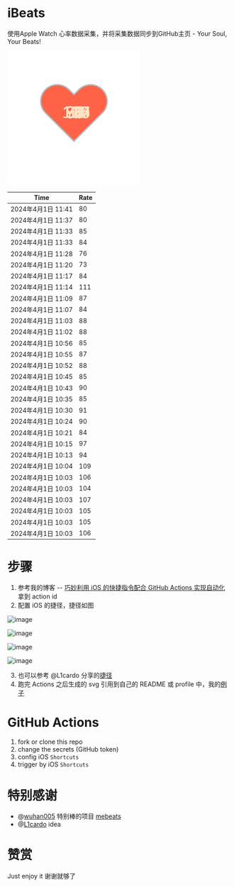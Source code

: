 # iBeats
使用Apple Watch 心率数据采集，并将采集数据同步到GitHub主页 - Your Soul, Your Beats!

![](./files/heart.svg)

<!--START_SECTION:my_heart_rate-->
| Time | Rate | 
 | ---- | ---- | 
| 2024年4月1日 11:41 | 80 |
| 2024年4月1日 11:37 | 80 |
| 2024年4月1日 11:33 | 85 |
| 2024年4月1日 11:33 | 84 |
| 2024年4月1日 11:28 | 76 |
| 2024年4月1日 11:20 | 73 |
| 2024年4月1日 11:17 | 84 |
| 2024年4月1日 11:14 | 111 |
| 2024年4月1日 11:09 | 87 |
| 2024年4月1日 11:07 | 84 |
| 2024年4月1日 11:03 | 88 |
| 2024年4月1日 11:02 | 88 |
| 2024年4月1日 10:56 | 85 |
| 2024年4月1日 10:55 | 87 |
| 2024年4月1日 10:52 | 88 |
| 2024年4月1日 10:45 | 85 |
| 2024年4月1日 10:43 | 90 |
| 2024年4月1日 10:35 | 85 |
| 2024年4月1日 10:30 | 91 |
| 2024年4月1日 10:24 | 90 |
| 2024年4月1日 10:21 | 84 |
| 2024年4月1日 10:15 | 97 |
| 2024年4月1日 10:13 | 94 |
| 2024年4月1日 10:04 | 109 |
| 2024年4月1日 10:03 | 106 |
| 2024年4月1日 10:03 | 104 |
| 2024年4月1日 10:03 | 107 |
| 2024年4月1日 10:03 | 105 |
| 2024年4月1日 10:03 | 105 |
| 2024年4月1日 10:03 | 106 |

<!--END_SECTION:my_heart_rate-->

# 步骤
1. 参考我的博客 -- [巧妙利用 iOS 的快捷指令配合 GitHub Actions 实现自动化](https://github.com/yihong0618/gitblog/issues/198) 拿到 action id
2. 配置 iOS 的捷径，捷径如图

![image](https://user-images.githubusercontent.com/15976103/122154218-0db0b480-ce97-11eb-93bb-5aec07c558dc.png)

![image](https://user-images.githubusercontent.com/15976103/122154236-186b4980-ce97-11eb-8e4b-70551a0391ae.png)

![image](https://user-images.githubusercontent.com/15976103/122154268-2d47dd00-ce97-11eb-902e-3acf292265a9.png)

![image](https://user-images.githubusercontent.com/15976103/122174055-fa144680-ceb4-11eb-9be2-3eb83cd516f7.png)

3. 也可以参考 @L1cardo 分享的[捷径](https://www.icloud.com/shortcuts/6ab6047b459c41ad822ad6b94b1c03d4)
4. 跑完 Actions 之后生成的 svg 引用到自己的 README 或 profile 中，我的[例子](https://github.com/yihong0618) 

# GitHub Actions

1. fork or clone this repo
2. change the secrets (GitHub token)
3. config iOS `Shortcuts` 
4. trigger by iOS `Shortcuts`

# 特别感谢
- @[wuhan005](https://github.com/wuhan005) 特别棒的项目 [mebeats](https://github.com/wuhan005/mebeats)
- @[L1cardo](https://github.com/L1cardo) idea

# 赞赏
Just enjoy it
谢谢就够了
